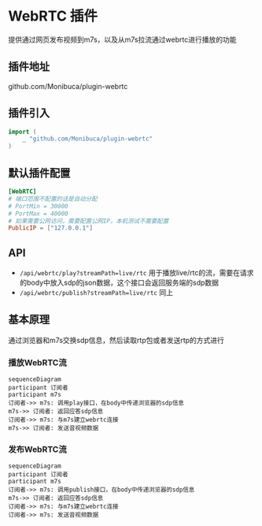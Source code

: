 # WebRTC 插件

提供通过网页发布视频到m7s，以及从m7s拉流通过webrtc进行播放的功能

## 插件地址

github.com/Monibuca/plugin-webrtc

## 插件引入
```go
import (
    _ "github.com/Monibuca/plugin-webrtc"
)
```

## 默认插件配置

```toml
[WebRTC]
# 端口范围不配置的话是自动分配
# PortMin = 30000
# PortMax = 40000
# 如果需要公网访问，需要配置公网IP，本机测试不需要配置
PublicIP = ["127.0.0.1"]
```

## API
- `/api/webrtc/play?streamPath=live/rtc`
用于播放live/rtc的流，需要在请求的body中放入sdp的json数据，这个接口会返回服务端的sdp数据
- `/api/webrtc/publish?streamPath=live/rtc`
同上


## 基本原理

通过浏览器和m7s交换sdp信息，然后读取rtp包或者发送rtp的方式进行

### 播放WebRTC流

```mermaid
sequenceDiagram
participant 订阅者
participant m7s
订阅者->> m7s: 调用play接口，在body中传递浏览器的sdp信息
m7s->> 订阅者: 返回应答sdp信息
订阅者->> m7s: 与m7s建立webrtc连接
m7s->> 订阅者: 发送音视频数据
```

### 发布WebRTC流

```mermaid
sequenceDiagram
participant 订阅者
participant m7s
订阅者->> m7s: 调用publish接口，在body中传递浏览器的sdp信息
m7s->> 订阅者: 返回应答sdp信息
订阅者->> m7s: 与m7s建立webrtc连接
订阅者->> m7s: 发送音视频数据
```
